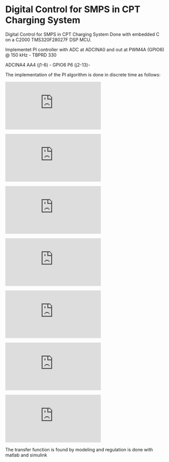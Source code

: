 # Digital Control for SMPS in CPT Charging System
Digital Control for SMPS in CPT Charging System
Done with embedded C on a C2000 TMS320F28027F DSP MCU.

Implementet PI controller with ADC at ADCINA0 and out at PWM4A (GPIO6) @ 150 kHz - TBPRD 330

ADCINA4 AA4 (j1-6) -
GPIO6 P6 (j2-13)-

The implementation of the PI algorithm is done in discrete time as follows: 

![first equation](http://latex.codecogs.com/gif.latex?%5Cfrac%7Bu%28s%29%7D%7Be%28s%29%7D%3DK_%7Bp%7D%5Cleft%20%28%201&plus;%5Cfrac%7B1%7D%7BT_%7Bi%7Ds%7D%20%5Cright%20%29)

![secound equation](http://latex.codecogs.com/gif.latex?u%28s%29%3DK_%7Bp%7D%5Cleft%20%5B%20e%28t%29&plus;%5Cfrac%7B1%7D%7BT_%7Bi%7D%7D%5Cint_%7B0%7D%5E%7Bt%7De%28t%29%20dt%20%5Cright%20%5D)

![](http://latex.codecogs.com/gif.latex?u%28k%29%3DK_%7Bp%7D%5Cleft%20%5B%20e%28k%29%20%5Cfrac%7B1%7D%7BT_%7Bi%7D%20%7D%20%5Csum_%7Bn%3D0%7D%5E%7Bk%7D%20e%28n%29%20T_%7Bs%7D%5Cright%20%5D)

![](http://latex.codecogs.com/gif.latex?u%28k-1%29%3DK_%7Bp%7D%5Cleft%20%5B%20e%28k-1%29%20%5Cfrac%7B1%7D%7BT_%7Bi%7D%20%7D%20%5Csum_%7Bn%3D0%7D%5E%7Bk-1%7D%20e%28n%29%20T_%7Bs%7D%5Cright%20%5D)

![](http://latex.codecogs.com/gif.latex?%5CDelta%20u%28k%29%3Du%28k%29-u%28k-1%29%3DK_%7Bp%7D%5Cleft%20%5B%20e%28k%29-e%28k-1%29%20%5Cright%20%5D%20&plus;%20K_%7Bp%7D%20%5Cfrac%7BT_%7Bs%7D%7D%7BT_%7Bi%7D%7De%28k%29)

![](http://latex.codecogs.com/gif.latex?u%28k%29%3Du%28k-1%29&plus;%5CDelta%20u%28k%29)

![](http://latex.codecogs.com/gif.latex?%3Du%28k-1%29&plus;K_%7Bp%7D%281&plus;%5Cfrac%7BT_%7Bs%7D%7D%7BT_%7Bi%7D%7D%29e%28k%29&plus;K_%7Bp%7De%28k-1%29)

The transfer function is found by modeling and regulation is done with matlab and simulink


